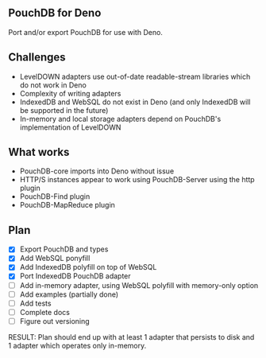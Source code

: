 ## PouchDB for Deno

Port and/or export PouchDB for use with Deno.

## Challenges

- LevelDOWN adapters use out-of-date readable-stream libraries which do not work in Deno
- Complexity of writing adapters
- IndexedDB and WebSQL do not exist in Deno (and only IndexedDB will be supported in the future)
- In-memory and local storage adapters depend on PouchDB's implementation of LevelDOWN

## What works

- PouchDB-core imports into Deno without issue
- HTTP/S instances appear to work using PouchDB-Server using the http plugin
- PouchDB-Find plugin
- PouchDB-MapReduce plugin

## Plan

- [x] Export PouchDB and types
- [x] Add WebSQL ponyfill
- [x] Add IndexedDB polyfill on top of WebSQL
- [x] Port IndexedDB PouchDB adapter
- [ ] Add in-memory adapter, using WebSQL polyfill with memory-only option
- [ ] Add examples (partially done)
- [ ] Add tests
- [ ] Complete docs
- [ ] Figure out versioning

RESULT: Plan should end up with at least 1 adapter that persists to disk and 1 adapter which operates only in-memory.
